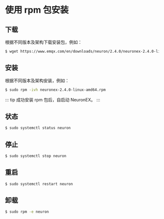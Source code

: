 # 使用 rpm 包安装

## 下载

根据不同版本及架构下载安装包，例如：

```bash
$ wget https://www.emqx.com/en/downloads/neuron/2.4.0/neuronex-2.4.0-linux-amd64.rpm
```

## 安装

根据不同版本及架构安装，例如：

```bash
$ sudo rpm -ivh neuronex-2.4.0-linux-amd64.rpm
```

::: tip
成功安装 rpm 包后，自启动 NeuronEX。
:::

## 状态

```bash
$ sudo systemctl status neuron
```

## 停止

```bash
$ sudo systemctl stop neuron
```

## 重启

```bash
$ sudo systemctl restart neuron
```

## 卸载

```bash
$ sudo rpm -e neuron
```
